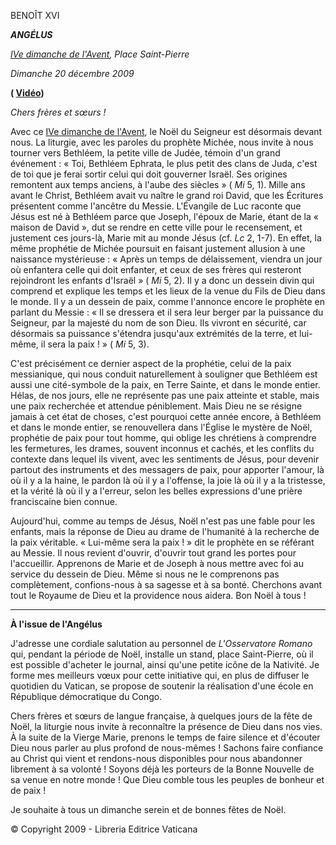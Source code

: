 BENOÎT XVI

***ANGÉLUS***

*[IVe dimanche de l'Avent](http://www.vatican.va/liturgical_year/advent/2009/index_fr.html#IV_DIMANCHE_DE_LAVENT), Place Saint-Pierre*

*Dimanche 20 décembre 2009*

**( [Vidéo](http://youtu.be/qp5BcdlPTfo))**

*Chers frères et sœurs !*

Avec ce [IVe dimanche de l'Avent](http://www.vatican.va/liturgical_year/advent/2009/index_fr.html#IV_DIMANCHE_DE_LAVENT), le Noël du Seigneur est désormais devant nous. La liturgie, avec les paroles du prophète Michée, nous invite à nous tourner vers Bethléem, la petite ville de Judée, témoin d'un grand événement : « Toi, Bethléem Ephrata, le plus petit des clans de Juda, c'est de toi que je ferai sortir celui qui doit gouverner Israël. Ses origines remontent aux temps anciens, à l'aube des siècles » ( *Mi* 5, 1). Mille ans avant le Christ, Bethléem avait vu naître le grand roi David, que les Écritures présentent comme l'ancêtre du Messie. L'Évangile de Luc raconte que Jésus est né à Bethléem parce que Joseph, l'époux de Marie, étant de la « maison de David », dut se rendre en cette ville pour le recensement, et justement ces jours-là, Marie mit au monde Jésus (cf. *Lc* 2, 1-7). En effet, la même prophétie de Michée poursuit en faisant justement allusion à une naissance mystérieuse : « Après un temps de délaissement, viendra un jour où enfantera celle qui doit enfanter, et ceux de ses frères qui resteront rejoindront les enfants d'Israël » ( *Mi* 5, 2). Il y a donc un dessein divin qui comprend et explique les temps et les lieux de la venue du Fils de Dieu dans le monde. Il y a un dessein de paix, comme l'annonce encore le prophète en parlant du Messie : « Il se dressera et il sera leur berger par la puissance du Seigneur, par la majesté du nom de son Dieu. Ils vivront en sécurité, car désormais sa puissance s'étendra jusqu'aux extrémités de la terre, et lui-même, il sera la paix ! » ( *Mi* 5, 3).

C'est précisément ce dernier aspect de la prophétie, celui de la paix messianique, qui nous conduit naturellement à souligner que Bethléem est aussi une cité-symbole de la paix, en Terre Sainte, et dans le monde entier. Hélas, de nos jours, elle ne représente pas une paix atteinte et stable, mais une paix recherchée et attendue péniblement. Mais Dieu ne se résigne jamais à cet état de choses, c'est pourquoi cette année encore, à Bethléem et dans le monde entier, se renouvellera dans l'Église le mystère de Noël, prophétie de paix pour tout homme, qui oblige les chrétiens à comprendre les fermetures, les drames, souvent inconnus et cachés, et les conflits du contexte dans lequel ils vivent, avec les sentiments de Jésus, pour devenir partout des instruments et des messagers de paix, pour apporter l'amour, là où il y a la haine, le pardon là où il y a l'offense, la joie là où il y a la tristesse, et la vérité là où il y a l'erreur, selon les belles expressions d'une prière franciscaine bien connue.

Aujourd'hui, comme au temps de Jésus, Noël n'est pas une fable pour les enfants, mais la réponse de Dieu au drame de l'humanité à la recherche de la paix véritable. « Lui-même sera la paix ! » dit le prophète en se référant au Messie. Il nous revient d'ouvrir, d'ouvrir tout grand les portes pour l'accueillir. Apprenons de Marie et de Joseph à nous mettre avec foi au service du dessein de Dieu. Même si nous ne le comprenons pas complètement, confions-nous à sa sagesse et à sa bonté. Cherchons avant tout le Royaume de Dieu et la providence nous aidera. Bon Noël à tous !

* * *

**À l'issue de l'Angélus**

J'adresse une cordiale salutation au personnel de *L'Osservatore Romano* qui, pendant la période de Noël, installe un stand, place Saint-Pierre, où il est possible d'acheter le journal, ainsi qu'une petite icône de la Nativité. Je forme mes meilleurs vœux pour cette initiative qui, en plus de diffuser le quotidien du Vatican, se propose de soutenir la réalisation d'une école en République démocratique du Congo.

Chers frères et sœurs de langue française, à quelques jours de la fête de Noël, la liturgie nous invite à reconnaître la présence de Dieu dans nos vies. À la suite de la Vierge Marie, prenons le temps de faire silence et d'écouter Dieu nous parler au plus profond de nous-mêmes ! Sachons faire confiance au Christ qui vient et rendons-nous disponibles pour nous abandonner librement à sa volonté ! Soyons déjà les porteurs de la Bonne Nouvelle de sa venue en notre monde ! Que Dieu comble tous les peuples de bonheur et de paix !

Je souhaite à tous un dimanche serein et de bonnes fêtes de Noël.

© Copyright 2009 - Libreria Editrice Vaticana